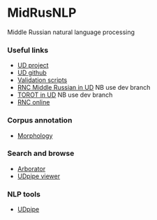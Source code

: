 # MidRusNLP

Middle Russian natural language processing


### Useful links  

* [UD project](https://universaldependencies.org)  
* [UD github](https://github.com/)  
* [Validation scripts](https://github.com/UniversalDependencies/tools/blob/master/README.txt)  
* [RNC Middle Russian in UD](https://github.com/UniversalDependencies/UD_Old_Russian-RNC/tree/dev) NB use dev branch   
* [TOROT in UD](https://github.com/UniversalDependencies/UD_Old_Russian-TOROT/tree/dev) NB use dev branch  
* [RNC online](http://ruscorpora.ru/new/search-mid_rus.html)  

### Corpus annotation  
* [Morphology](https://github.com/olesar/UD_MidRussian)  

### Search and browse  
* [Arborator](https://arborator.ilpga.fr/q.cgi)  
* [UDpipe viewer](http://lindat.mff.cuni.cz/services/udpipe/)  

### NLP tools  
* [UDpipe]()   



